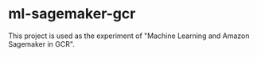 # ml-sagemaker-gcr

This project is used as the experiment of "Machine Learning and Amazon Sagemaker in GCR".
